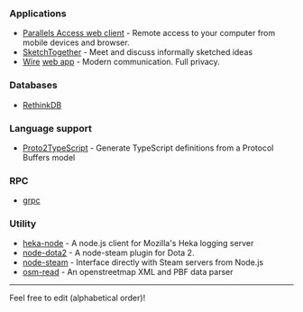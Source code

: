 ### Applications
* [Parallels Access web client](https://access.parallels.com) - Remote access to your computer from mobile devices and browser.
* [SketchTogether](https://www.sketchtogether.com/) - Meet and discuss informally sketched ideas
* [Wire](https://wire.com) [web app](https://github.com/wireapp/wire-webapp-core) - Modern communication. Full privacy.

### Databases
* [RethinkDB](https://npmjs.org/package/rethinkdb)

### Language support
* [Proto2TypeScript](https://github.com/SINTEF-9012/Proto2TypeScript) - Generate TypeScript definitions from a Protocol Buffers model

### RPC
* [grpc](https://github.com/grpc/grpc)

### Utility
* [heka-node](https://github.com/mozilla-services/heka-node) - A node.js client for Mozilla's Heka logging server
* [node-dota2](https://github.com/seishun/node-dota2) - A node-steam plugin for Dota 2.
* [node-steam](https://github.com/seishun/node-steam) - Interface directly with Steam servers from Node.js
* [osm-read](https://github.com/marook/osm-read) - An openstreetmap XML and PBF data parser

<hr />
Feel free to edit (alphabetical order)!